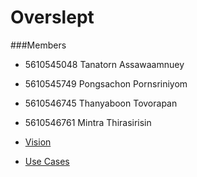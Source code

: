 # Overslept

###Members
- 5610545048 Tanatorn Assawaamnuey
- 5610545749 Pongsachon Pornsriniyom  
- 5610546745 Thanyaboon Tovorapan  
- 5610546761 Mintra Thirasirisin


- [Vision](Vision.md) 
- [Use Cases](Usecase.md)

